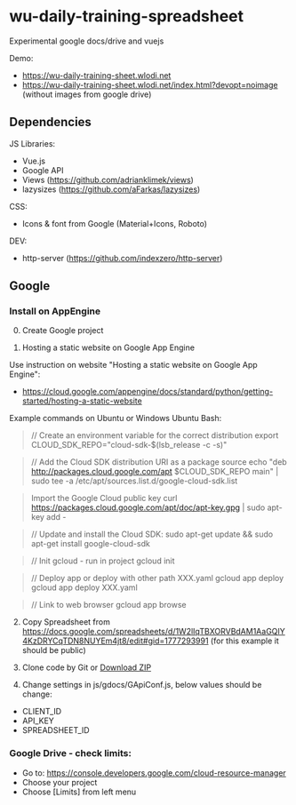 # wu-daily-training-spreadsheet

Experimental google docs/drive and vuejs

Demo:
- https://wu-daily-training-sheet.wlodi.net
- https://wu-daily-training-sheet.wlodi.net/index.html?devopt=noimage (without images from google drive)

## Dependencies

JS Libraries:

- Vue.js
- Google API
- Views (https://github.com/adrianklimek/views)
- lazysizes (https://github.com/aFarkas/lazysizes)

CSS:

- Icons & font from Google (Material+Icons, Roboto)

DEV:

- http-server (https://github.com/indexzero/http-server)

## Google

### Install on AppEngine

0. Create Google project

1. Hosting a static website on Google App Engine
 
Use instruction on website "Hosting a static website on Google App Engine":
- https://cloud.google.com/appengine/docs/standard/python/getting-started/hosting-a-static-website

Example commands on Ubuntu or Windows Ubuntu Bash:

> // Create an environment variable for the correct distribution
> export CLOUD_SDK_REPO="cloud-sdk-$(lsb_release -c -s)"

> // Add the Cloud SDK distribution URI as a package source
> echo "deb http://packages.cloud.google.com/apt $CLOUD_SDK_REPO main" | sudo tee -a /etc/apt/sources.list.d/google-cloud-sdk.list

> Import the Google Cloud public key
> curl https://packages.cloud.google.com/apt/doc/apt-key.gpg | sudo apt-key add -

> // Update and install the Cloud SDK: 
> sudo apt-get update && sudo apt-get install google-cloud-sdk

> // Init gcloud - run in project
> gcloud init

> // Deploy app or deploy with other path XXX.yaml
> gcloud app deploy
> gcloud app deploy XXX.yaml

> // Link to web browser
> gcloud app browse

2. Copy Spreadsheet from https://docs.google.com/spreadsheets/d/1W2lIqTBXORVBdAM1AaGQIY4KzDRYCqTDN8NUYEm4jt8/edit#gid=1777293991 (for this example it should be public)  

3. Clone code by Git or [Download ZIP](https://github.com/wlod/wu-daily-training-spreadsheet/archive/master.zip)

4. Change settings in js/gdocs/GApiConf.js, below values should be change: 

- CLIENT_ID
- API_KEY
- SPREADSHEET_ID


### Google Drive - check limits:

 - Go to: https://console.developers.google.com/cloud-resource-manager
 - Choose your project
 - Choose [Limits] from left menu
